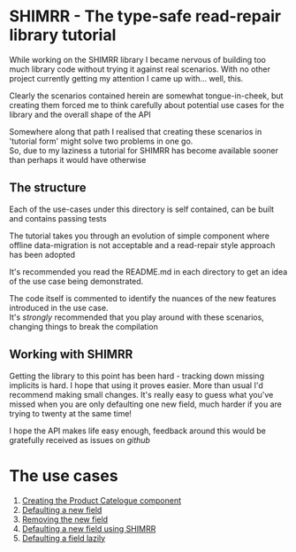 # SHIMRR - The type-safe read-repair library tutorial

While working on the SHIMRR library I became nervous of building too much library code without trying it against real scenarios.
With no other project currently getting my attention I came up with... well, this.

Clearly the scenarios contained herein are somewhat tongue-in-cheek, but creating them forced me to think carefully
about potential use cases for the library and the overall shape of the API

Somewhere along that path I realised that creating these scenarios in 'tutorial form' might solve two problems in one go.  
So, due to my laziness a tutorial for SHIMRR has become available sooner than perhaps it would have otherwise

## The structure

Each of the use-cases under this directory is self contained, can be built and contains passing tests

The tutorial takes you through an evolution of simple component where offline data-migration is not acceptable
and a read-repair style approach has been adopted

It's recommended you read the README.md in each directory to get an idea of the use case being demonstrated.

The code itself is commented to identify the nuances of the new features introduced in the use case.  
It's *strongly* recommended that you play around with these scenarios, changing things to break the compilation

## Working with SHIMRR

Getting the library to this point has been hard - tracking down missing implicits is hard.  I hope that using it
proves easier.  More than usual I'd recommend making small changes.  It's really easy to guess what you've missed
when you are only defaulting one new field, much harder if you are trying to twenty at the same time!

I hope the API makes life easy enough, feedback around this would be gratefully received as issues on *github*
 
# The use cases

1. [Creating the Product Catelogue component](usecase1/README.md)
2. [Defaulting a new field](usecase2/README.md)
3. [Removing the new field](usecase3/README.md)
4. [Defaulting a new field using SHIMRR](usecase4/README.md)
5. [Defaulting a field lazily](usecase5/README.md)      